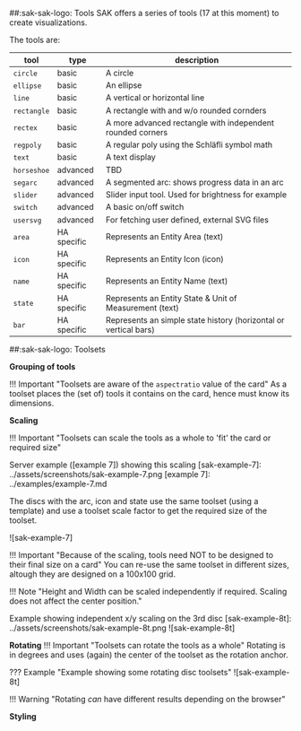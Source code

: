 ##:sak-sak-logo: Tools
SAK offers a series of tools (17 at this moment) to create visualizations.

The tools are:

| tool        | type        | description |
| ----------- | ----------- | ----------- |
| `circle`    | basic       | A circle |
| `ellipse`   | basic       | An ellipse |
| `line`      | basic       | A vertical or horizontal line |
| `rectangle` | basic       | A rectangle with and w/o rounded cornders |
| `rectex`    | basic       | A more advanced rectangle with independent rounded corners |
| `regpoly`   | basic       | A regular poly using the Schläfli symbol math |
| `text`      | basic       | A text display |
| `horseshoe` | advanced    | TBD |
| `segarc`    | advanced    | A segmented arc: shows progress data in an arc |
| `slider`    | advanced    | Slider input tool. Used for brightness for example |
| `switch`    | advanced    | A basic on/off switch |
| `usersvg`   | advanced    | For fetching user defined, external SVG files |
| `area`      | HA specific | Represents an Entity Area (text) |
| `icon`      | HA specific | Represents an Entity Icon (icon) |
| `name`      | HA specific | Represents an Entity Name (text) |
| `state`     | HA specific | Represents an Entity State & Unit of Measurement (text) |
| `bar`       | HA specific | Represents an simple state history (horizontal or vertical bars)|

##:sak-sak-logo: Toolsets

**Grouping of tools**

!!! Important "Toolsets are aware of the `aspectratio` value of the card"
    As a toolset places the (set of) tools it contains on the card, hence must know its dimensions.

**Scaling**

!!! Important "Toolsets can scale the tools as a whole to 'fit' the card or required size"

Server example ([example 7]) showing this scaling
  [sak-example-7]: ../assets/screenshots/sak-example-7.png
  [example 7]: ../examples/example-7.md
    
The discs with the arc, icon and state use the same toolset (using a template) and use a toolset scale factor to get the required size of the toolset.

![sak-example-7]

!!! Important "Because of the scaling, tools need NOT to be designed to their final size on a card"
    You can re-use the same toolset in different sizes, altough they are designed on a 100x100 grid.

!!! Note "Height and Width can be scaled independently if required. Scaling does not affect the center position."

Example showing independent x/y scaling on the 3rd disc
  [sak-example-8t]: ../assets/screenshots/sak-example-8t.png
  ![sak-example-8t]

**Rotating**
!!! Important "Toolsets can rotate the tools as a whole"
    Rotating is in degrees and uses (again) the center of the toolset as the rotation anchor.

??? Example "Example showing some rotating disc toolsets"
    ![sak-example-8t]
    
!!! Warning "Rotating *can* have different results depending on the browser"    
    
**Styling**

